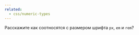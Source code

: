 ```yaml
---
related:
  - css/numeric-types
---
```


Расскажите как соотносятся с размером шрифта `px`, `em` и `rem`?
